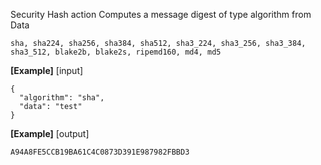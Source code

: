   Security Hash action Computes a message digest of type algorithm from Data

  ```
  sha, sha224, sha256, sha384, sha512, sha3_224, sha3_256, sha3_384, sha3_512, blake2b, blake2s, ripemd160, md4, md5
  ```

  **[Example]**
  [input]
  ```
  {
    "algorithm": "sha",
    "data": "test"
  }
  ```

  **[Example]**
  [output]
  ```
  A94A8FE5CCB19BA61C4C0873D391E987982FBBD3
  ```
